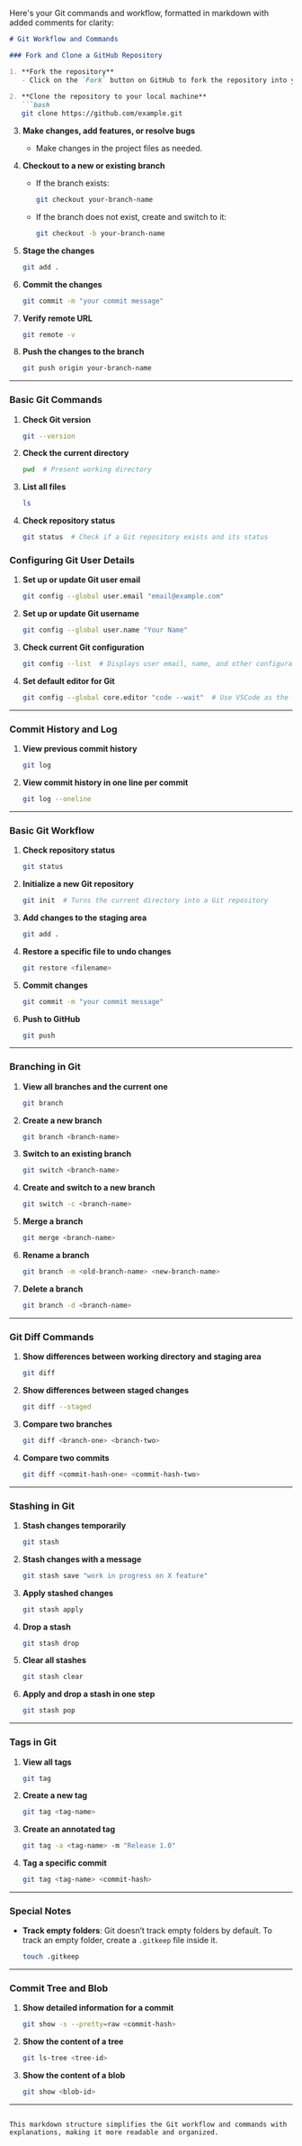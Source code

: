 Here's your Git commands and workflow, formatted in markdown with added comments for clarity:

```markdown
# Git Workflow and Commands

### Fork and Clone a GitHub Repository

1. **Fork the repository**
   - Click on the `Fork` button on GitHub to fork the repository into your account.
   
2. **Clone the repository to your local machine**
   ```bash
   git clone https://github.com/example.git
   ```

3. **Make changes, add features, or resolve bugs**
   - Make changes in the project files as needed.

4. **Checkout to a new or existing branch**
   - If the branch exists:
     ```bash
     git checkout your-branch-name
     ```
   - If the branch does not exist, create and switch to it:
     ```bash
     git checkout -b your-branch-name
     ```

5. **Stage the changes**
   ```bash
   git add .
   ```

6. **Commit the changes**
   ```bash
   git commit -m "your commit message"
   ```

7. **Verify remote URL**
   ```bash
   git remote -v
   ```

8. **Push the changes to the branch**
   ```bash
   git push origin your-branch-name
   ```

---

### Basic Git Commands

1. **Check Git version**
   ```bash
   git --version
   ```

2. **Check the current directory**
   ```bash
   pwd  # Present working directory
   ```

3. **List all files**
   ```bash
   ls
   ```

4. **Check repository status**
   ```bash
   git status  # Check if a Git repository exists and its status
   ```

### Configuring Git User Details

1. **Set up or update Git user email**
   ```bash
   git config --global user.email "email@example.com"
   ```

2. **Set up or update Git username**
   ```bash
   git config --global user.name "Your Name"
   ```

3. **Check current Git configuration**
   ```bash
   git config --list  # Displays user email, name, and other configurations
   ```

4. **Set default editor for Git**
   ```bash
   git config --global core.editor "code --wait"  # Use VSCode as the default editor
   ```

---

### Commit History and Log

1. **View previous commit history**
   ```bash
   git log
   ```

2. **View commit history in one line per commit**
   ```bash
   git log --oneline
   ```

---

### Basic Git Workflow

1. **Check repository status**
   ```bash
   git status
   ```

2. **Initialize a new Git repository**
   ```bash
   git init  # Turns the current directory into a Git repository
   ```

3. **Add changes to the staging area**
   ```bash
   git add .
   ```

4. **Restore a specific file to undo changes**
   ```bash
   git restore <filename>
   ```

5. **Commit changes**
   ```bash
   git commit -m "your commit message"
   ```

6. **Push to GitHub**
   ```bash
   git push
   ```

---

### Branching in Git

1. **View all branches and the current one**
   ```bash
   git branch
   ```

2. **Create a new branch**
   ```bash
   git branch <branch-name>
   ```

3. **Switch to an existing branch**
   ```bash
   git switch <branch-name>
   ```

4. **Create and switch to a new branch**
   ```bash
   git switch -c <branch-name>
   ```

5. **Merge a branch**
   ```bash
   git merge <branch-name>
   ```

6. **Rename a branch**
   ```bash
   git branch -m <old-branch-name> <new-branch-name>
   ```

7. **Delete a branch**
   ```bash
   git branch -d <branch-name>
   ```

---

### Git Diff Commands

1. **Show differences between working directory and staging area**
   ```bash
   git diff
   ```

2. **Show differences between staged changes**
   ```bash
   git diff --staged
   ```

3. **Compare two branches**
   ```bash
   git diff <branch-one> <branch-two>
   ```

4. **Compare two commits**
   ```bash
   git diff <commit-hash-one> <commit-hash-two>
   ```

---

### Stashing in Git

1. **Stash changes temporarily**
   ```bash
   git stash
   ```

2. **Stash changes with a message**
   ```bash
   git stash save "work in progress on X feature"
   ```

3. **Apply stashed changes**
   ```bash
   git stash apply
   ```

4. **Drop a stash**
   ```bash
   git stash drop
   ```

5. **Clear all stashes**
   ```bash
   git stash clear
   ```

6. **Apply and drop a stash in one step**
   ```bash
   git stash pop
   ```

---

### Tags in Git

1. **View all tags**
   ```bash
   git tag
   ```

2. **Create a new tag**
   ```bash
   git tag <tag-name>
   ```

3. **Create an annotated tag**
   ```bash
   git tag -a <tag-name> -m "Release 1.0"
   ```

4. **Tag a specific commit**
   ```bash
   git tag <tag-name> <commit-hash>
   ```

---

### Special Notes

- **Track empty folders**: Git doesn’t track empty folders by default. To track an empty folder, create a `.gitkeep` file inside it.
  ```bash
  touch .gitkeep
  ```

---

### Commit Tree and Blob

1. **Show detailed information for a commit**
   ```bash
   git show -s --pretty=raw <commit-hash>
   ```

2. **Show the content of a tree**
   ```bash
   git ls-tree <tree-id>
   ```

3. **Show the content of a blob**
   ```bash
   git show <blob-id>
   ```

---
```

This markdown structure simplifies the Git workflow and commands with explanations, making it more readable and organized.